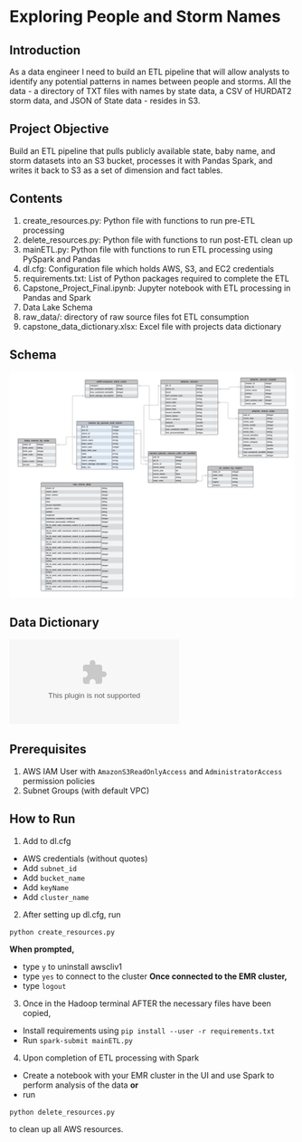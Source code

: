 # Exploring People and Storm Names
## Introduction
As a data engineer I need to build an ETL pipeline that will allow analysts to identify any potential patterns in names between people and storms. All the data - a directory of TXT files with names by state data, a CSV of HURDAT2 storm data, and JSON of State data - resides in S3.
## Project Objective
Build an ETL pipeline that pulls publicly available state, baby name, and storm datasets into an S3 bucket, processes it with Pandas Spark, and writes it back to S3 as a set of dimension and fact tables.
## Contents
1. create_resources.py: Python file with functions to run pre-ETL processing
2. delete_resources.py: Python file with functions to run post-ETL clean up
3. mainETL.py: Python file with functions to run ETL processing using PySpark and Pandas
4. dl.cfg: Configuration file which holds AWS, S3, and EC2 credentials
5. requirements.txt: List of Python packages required to complete the ETL
6. Capstone_Project_Final.ipynb: Jupyter notebook with ETL processing in Pandas and Spark
7. Data Lake Schema
8. raw_data/: directory of raw source files fot ETL consumption
9. capstone_data_dictionary.xlsx: Excel file with projects data dictionary
## Schema
![Schema](Capstone_Schema.png)
## Data Dictionary
![DDict](capstone_data_dictionary.xlsx)
## Prerequisites
1. AWS IAM User with `AmazonS3ReadOnlyAccess` and `AdministratorAccess` permission policies
2. Subnet Groups (with default VPC)
## How to Run
1. Add to dl.cfg
* AWS credentials (without quotes)
* Add `subnet_id` 
* Add `bucket_name`
* Add `keyName`
* Add `cluster_name`
2. After setting up dl.cfg, run 
```
python create_resources.py
```
**When prompted,**
* type `y` to uninstall awscliv1
* type `yes` to connect to the cluster
**Once connected to the EMR cluster,**
* type `logout`
3. Once in the Hadoop terminal AFTER the necessary files have been copied,
* Install requirements using `pip install --user -r requirements.txt`
* Run `spark-submit mainETL.py`
4. Upon completion of ETL processing with Spark
* Create a notebook with your EMR cluster in the UI and use Spark to perform analysis of the data
**or**
* run
```
python delete_resources.py
```
to clean up all AWS resources.
